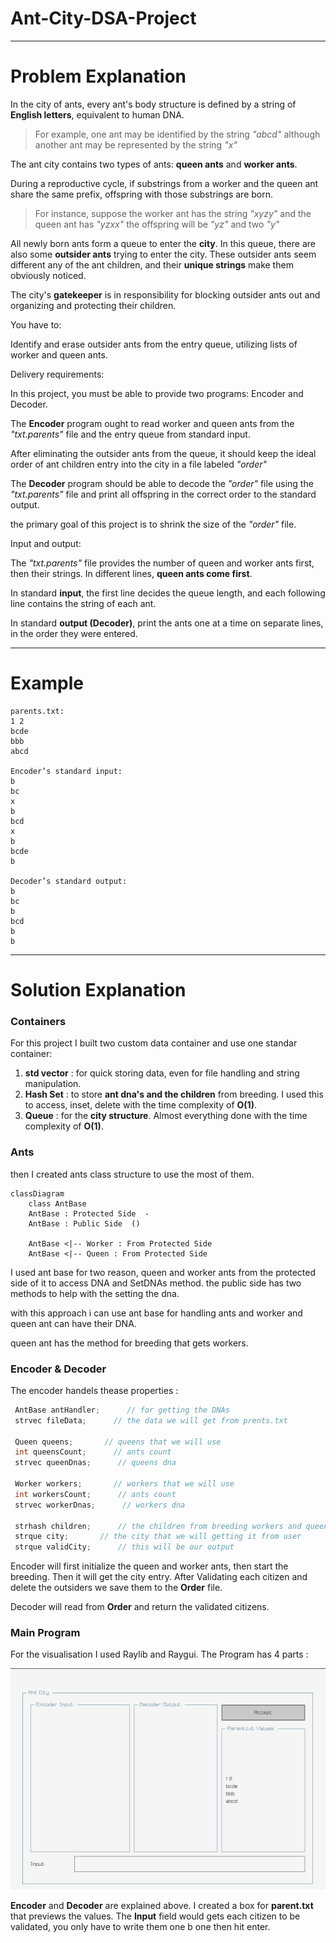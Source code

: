 # Ant-City-DSA-Project

---

# Problem Explanation

In the city of ants, every ant's body structure is defined by a string of **English letters**, equivalent to human DNA.

> For example, one ant may be identified by the string *"abcd"* although another ant may be represented by the string *"x"*

The ant city contains two types of ants: **queen ants** and **worker ants**.

During a reproductive cycle, if substrings from a worker and the queen ant share the same prefix, offspring with those substrings are born.

> For instance, suppose the worker ant has the string *"xyzy"* and the queen ant has *"yzxx"* the offspring will be *"yz"* and two *"y"*

All newly born ants form a queue to enter the **city**. In this queue, there are also some **outsider ants** trying to enter the city. These outsider ants seem different any of the ant children, and their **unique strings** make them obviously noticed.

The city's **gatekeeper** is in responsibility for blocking outsider ants out and organizing and protecting their children.

You have to:

Identify and erase outsider ants from the entry queue, utilizing lists of worker and queen ants.

Delivery requirements:

In this project, you must be able to provide two programs: Encoder and Decoder.

The **Encoder** program ought to read worker and queen ants from the *"txt.parents"* file and the entry queue from standard input.

After eliminating the outsider ants from the queue, it should keep the ideal order of ant children entry into the city in a file labeled *"order"*

The **Decoder** program should be able to decode the *"order"* file using the *"txt.parents"* file and print all offspring in the correct order to the standard output.

the primary goal of this project is to shrink the size of the *"order"* file.

Input and output:

The *"txt.parents"* file provides the number of queen and worker ants first, then their strings. In different lines, **queen ants come first**.

In standard **input**, the first line decides the queue length, and each following line contains the string of each ant.

In standard **output (Decoder)**, print the ants one at a time on separate lines, in the order they were entered.

---

# Example

```
parents.txt:
1 2
bcde
bbb
abcd

Encoder’s standard input:
b
bc
x
b
bcd
x
b
bcde
b

Decoder’s standard output:
b
bc
b
bcd
b
b 
```

---

# Solution Explanation

### Containers

For this project I built two custom data container and use one standar container:

 1. **std vector** : for quick storing data, even for file handling and string manipulation.
 2. **Hash Set** : to store **ant dna's and the children** from breeding. I used this to access, inset, delete with the time complexity of **O(1)**.
 3. **Queue** : for the **city structure**. Almost everything done with the time complexity of **O(1)**.

### Ants

then I created ants class structure to use the most of them.

```mermaid
classDiagram
    class AntBase
    AntBase : Protected Side  -
    AntBase : Public Side  ()

    AntBase <|-- Worker : From Protected Side
    AntBase <|-- Queen : From Protected Side
```

I used ant base for two reason, queen and worker ants from the protected side of it to access DNA and SetDNAs method. the public side has two methods to help with the setting the dna.

with this approach i can use ant base for handling ants and worker and queen ant can have their DNA.

queen ant has the method for breeding that gets workers.

### Encoder & Decoder

The encoder handels thease properties :

```C++
 AntBase antHandler;      // for getting the DNAs
 strvec fileData;      // the data we will get from prents.txt

 Queen queens;       // queens that we will use
 int queensCount;      // ants count
 strvec queenDnas;      // queens dna

 Worker workers;       // workers that we will use
 int workersCount;      // ants count
 strvec workerDnas;      // workers dna

 strhash children;      // the children from breeding workers and queens
 strque city;       // the city that we will getting it from user
 strque validCity;      // this will be our output
```

Encoder will first initialize the queen and worker ants, then start the breeding. Then it will get the city entry. After Validating each citizen and delete the outsiders we save them to the **Order** file.

Decoder will read from **Order** and return the validated citizens.

### Main Program

For the visualisation I used Raylib and Raygui. The Program has 4 parts :

![Program](program.png)

**Encoder** and **Decoder** are explained above. I created a box for **parent.txt** that previews the values. The **Input** field would gets each citizen to be validated, you only have to write them one b one then hit enter.
